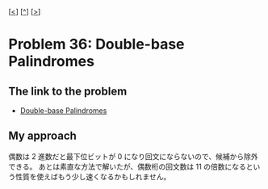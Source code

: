 \[[<](./p0035.md)] \[[^](../README_ja.md)] \[[>](./p0037.md)]

# Problem 36: Double-base Palindromes

## The link to the problem

- [Double-base Palindromes](https://projecteuler.net/problem=36)

## My approach

偶数は 2 進数だと最下位ビットが 0 になり回文にならないので、候補から除外できる。
あとは素直な方法で解いたが、偶数桁の回文数は 11 の倍数になるという性質を使えばもう少し速くなるかもしれません。

